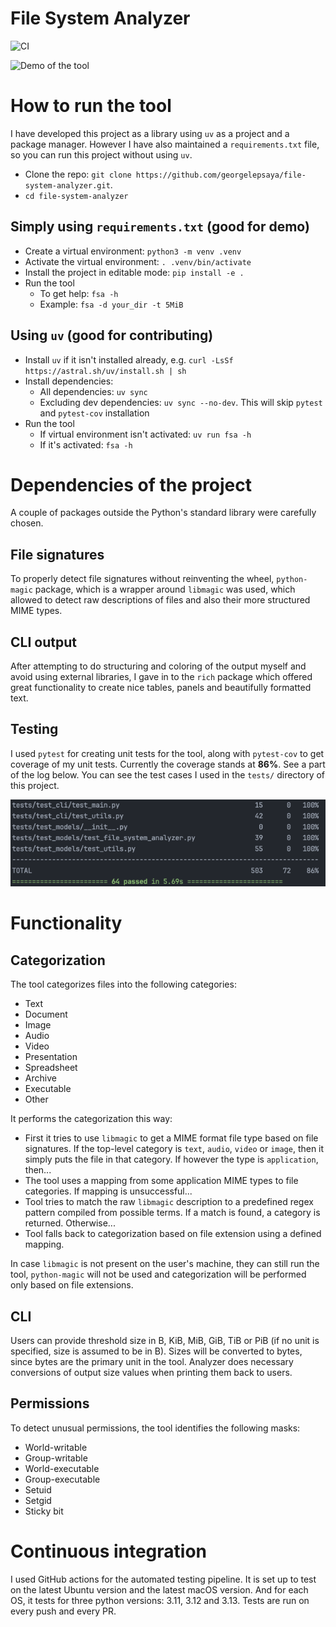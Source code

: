 # File System Analyzer

![CI](https://github.com/georgelepsaya/file-system-analyzer/actions/workflows/tests.yaml/badge.svg) 

![Demo of the tool](docs/demo.gif)

# How to run the tool

I have developed this project as a library using `uv` as a project and a package manager. However I have also maintained
a `requirements.txt` file, so you can run this project without using `uv`.

+ Clone the repo: `git clone https://github.com/georgelepsaya/file-system-analyzer.git`.
+ `cd file-system-analyzer`

## Simply using `requirements.txt` (good for demo)

+ Create a virtual environment: `python3 -m venv .venv`
+ Activate the virtual environment: `. .venv/bin/activate`
+ Install the project in editable mode: `pip install -e .`
+ Run the tool
  - To get help: `fsa -h`
  - Example: `fsa -d your_dir -t 5MiB`

## Using `uv` (good for contributing)

+ Install `uv` if it isn't installed already, e.g. `curl -LsSf https://astral.sh/uv/install.sh | sh`
+ Install dependencies:
   - All dependencies: `uv sync`
   - Excluding dev dependencies: `uv sync --no-dev`. This will skip `pytest` and `pytest-cov` installation
+ Run the tool
   - If virtual environment isn't activated: `uv run fsa -h`
   - If it's activated: `fsa -h`

# Dependencies of the project

A couple of packages outside the Python's standard library were carefully chosen.

## File signatures

To properly detect file signatures without reinventing the wheel, `python-magic` package, which is a wrapper around
`libmagic` was used, which allowed to detect raw descriptions of files and also their more structured MIME types.

## CLI output

After attempting to do structuring and coloring of the output myself and avoid using external libraries, I gave in to
the `rich` package which offered great functionality to create nice tables, panels and beautifully formatted text.

## Testing

I used `pytest` for creating unit tests for the tool, along with `pytest-cov` to get coverage of my unit tests. Currently
the coverage stands at **86%**. See a part of the log below. You can see the test cases I used in the `tests/` directory
of this project.

![Test Coverage](docs/test_coverage.png)

# Functionality

## Categorization

The tool categorizes files into the following categories:
   - Text
   - Document
   - Image
   - Audio
   - Video
   - Presentation
   - Spreadsheet
   - Archive
   - Executable
   - Other

It performs the categorization this way:

+ First it tries to use `libmagic` to get a MIME format file type based on file signatures. If the top-level category 
is `text`, `audio`, `video` or `image`, then it simply puts the file in that category. If however the type is
`application`, then...
+ The tool uses a mapping from some application MIME types to file categories. If mapping is unsuccessful...
+ Tool tries to match the raw `libmagic` description to a predefined regex pattern compiled from possible terms. If
a match is found, a category is returned. Otherwise...
+ Tool falls back to categorization based on file extension using a defined mapping.

In case `libmagic` is not present on the user's machine, they can still run the tool, `python-magic` will not be used
and categorization will be performed only based on file extensions.

## CLI

Users can provide threshold size in B, KiB, MiB, GiB, TiB or PiB (if no unit is specified, size is assumed to be in B). 
Sizes will be converted to bytes, since bytes are the primary unit in the tool. Analyzer does necessary conversions
of output size values when printing them back to users.

## Permissions

To detect unusual permissions, the tool identifies the following masks:
- World-writable
- Group-writable
- World-executable
- Group-executable
- Setuid
- Setgid
- Sticky bit

# Continuous integration

I used GitHub actions for the automated testing pipeline. It is set up to test on the latest Ubuntu version and the
latest macOS version. And for each OS, it tests for three python versions: 3.11, 3.12 and 3.13. Tests are run on every 
push and every PR.

